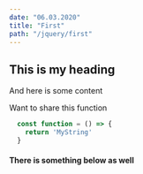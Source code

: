 ```yaml
---
date: "06.03.2020"
title: "First"
path: "/jquery/first"
---
```


## This is my heading

And here is some content

Want to share this function
```javascript
  const function = () => {
    return 'MyString'
  }
```

#### There is something below as well
